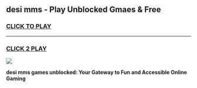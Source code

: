 
## desi mms - Play Unblocked Gmaes & Free
<h3>
<a href="https://news.freeplayer.one?title=desi_mms&ref=16F">CLICK TO PLAY</a></h3>
<hr>

<h3>
<a href="https://news.freeplayer.one?title=desi_mms&ref=16F">CLICK 2 PLAY</a>
  
</h3>

<a href="https://news.freeplayer.one?title=desi_mms&ref=16F/"><img src="https://clearcache.store/games.png"></a>


**desi mms games unblocked: Your Gateway to Fun and Accessible Online Gaming**
